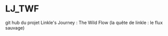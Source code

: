 # LJ_TWF
 git hub du projet Linkle's Journey : The Wild Flow (la quête de linkle : le flux sauvage)
